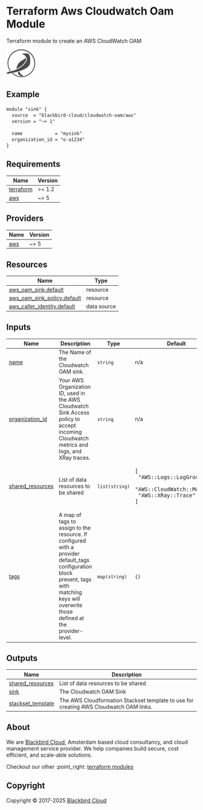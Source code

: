 <!-- BEGIN_TF_DOCS -->
# Terraform Aws Cloudwatch Oam Module
Terraform module to create an AWS CloudWatch OAM

[![blackbird-logo](https://raw.githubusercontent.com/blackbird-cloud/terraform-module-template/main/.config/logo_simple.png)](https://blackbird.cloud)

## Example
```hcl
module "sink" {
  source  = "blackbird-cloud/cloudwatch-oam/aws"
  version = "~> 1"

  name            = "mysink"
  organization_id = "o-a1234"
}
```

## Requirements

| Name | Version |
|------|---------|
| <a name="requirement_terraform"></a> [terraform](#requirement\_terraform) | >= 1.2 |
| <a name="requirement_aws"></a> [aws](#requirement\_aws) | ~> 5 |

## Providers

| Name | Version |
|------|---------|
| <a name="provider_aws"></a> [aws](#provider\_aws) | ~> 5 |

## Resources

| Name | Type |
|------|------|
| [aws_oam_sink.default](https://registry.terraform.io/providers/hashicorp/aws/latest/docs/resources/oam_sink) | resource |
| [aws_oam_sink_policy.default](https://registry.terraform.io/providers/hashicorp/aws/latest/docs/resources/oam_sink_policy) | resource |
| [aws_caller_identity.default](https://registry.terraform.io/providers/hashicorp/aws/latest/docs/data-sources/caller_identity) | data source |

## Inputs

| Name | Description | Type | Default | Required |
|------|-------------|------|---------|:--------:|
| <a name="input_name"></a> [name](#input\_name) | The Name of the Cloudwatch OAM sink. | `string` | n/a | yes |
| <a name="input_organization_id"></a> [organization\_id](#input\_organization\_id) | Your AWS Organization ID, used in the AWS Cloudwatch Sink Access policy to accept incoming Cloudwatch metrics and logs, and XRay traces. | `string` | n/a | yes |
| <a name="input_shared_resources"></a> [shared\_resources](#input\_shared\_resources) | List of data resources to be shared | `list(string)` | <pre>[<br/>  "AWS::Logs::LogGroup",<br/>  "AWS::CloudWatch::Metric",<br/>  "AWS::XRay::Trace"<br/>]</pre> | no |
| <a name="input_tags"></a> [tags](#input\_tags) | A map of tags to assign to the resource. If configured with a provider default\_tags configuration block present, tags with matching keys will overwrite those defined at the provider-level. | `map(string)` | `{}` | no |

## Outputs

| Name | Description |
|------|-------------|
| <a name="output_shared_resources"></a> [shared\_resources](#output\_shared\_resources) | List of data resources to be shared |
| <a name="output_sink"></a> [sink](#output\_sink) | The Cloudwatch OAM Sink |
| <a name="output_stackset_template"></a> [stackset\_template](#output\_stackset\_template) | The AWS Cloudformation Stackset template to use for creating AWS Cloudwatch OAM links. |

## About

We are [Blackbird Cloud](https://blackbird.cloud), Amsterdam based cloud consultancy, and cloud management service provider. We help companies build secure, cost efficient, and scale-able solutions.

Checkout our other :point\_right: [terraform modules](https://registry.terraform.io/namespaces/blackbird-cloud)

## Copyright

Copyright © 2017-2025 [Blackbird Cloud](https://blackbird.cloud)
<!-- END_TF_DOCS -->